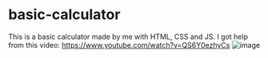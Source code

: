 # basic-calculator
This is a basic calculator made by me with HTML, CSS and JS.
I got help from this video: https://www.youtube.com/watch?v=QS6Y0ezhyCs
![image](https://user-images.githubusercontent.com/106835664/189737561-dd3660a1-cdff-4b7e-8b5c-8b0c27a36e7d.png)
